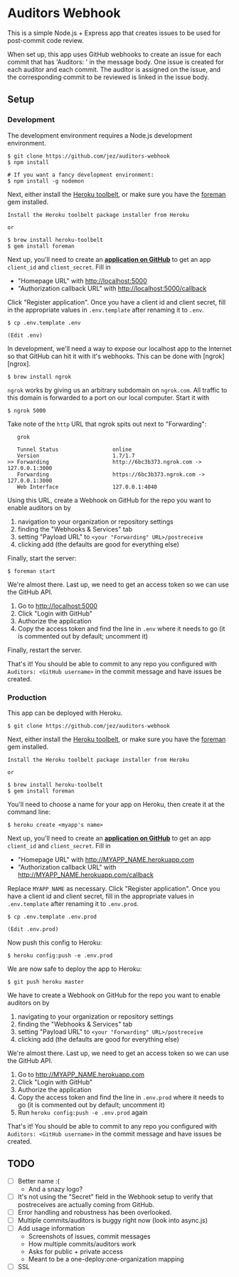 # Auditors Webhook

This is a simple Node.js + Express app that creates issues to be used for
post-commit code review.

When set up, this app uses GitHub webhooks to create an issue for each commit
that has 'Auditors: ' in the message body. One issue is created for each auditor
and each commit. The auditor is assigned on the issue, and the corresponding
commit to be reviewed is linked in the issue body.

## Setup

### Development

The development environment requires a Node.js development environment.

```console
$ git clone https://github.com/jez/auditors-webhook
$ npm install

# If you want a fancy development environment:
$ npm install -g nodemon
```

Next, either install the [Heroku toolbelt][toolbelt], or make sure you have the
[foreman][foreman] gem installed.

```console
Install the Heroku toolbelt package installer from Heroku

or

$ brew install heroku-toolbelt
$ gem install foreman
```

Next up, you'll need to create an __[application on GitHub][gh-app]__
to get an app `client_id` and `client_secret`. Fill in

- "Homepage URL" with <http://localhost:5000>
- "Authorization callback URL" with <http://localhost:5000/callback>

Click "Register application". Once you have a client id and client secret, fill
in the appropriate values in `.env.template` after renaming it to `.env`.

```console
$ cp .env.template .env

(Edit .env)
```

In development, we'll need a way to expose our localhost app to the Internet so
that GitHub can hit it with it's webhooks. This can be done with [ngrok][ngrox].

```console
$ brew install ngrok
```

`ngrok` works by giving us an arbitrary subdomain on `ngrok.com`. All traffic to
this domain is forwarded to a port on our local computer. Start it with

```console
$ ngrok 5000
```

Take note of the `http` URL that ngrok spits out next to "Forwarding":

```
   grok

   Tunnel Status                 online
   Version                       1.7/1.7
>> Forwarding                    http://6bc3b373.ngrok.com -> 127.0.0.1:3000
   Forwarding                    https://6bc3b373.ngrok.com -> 127.0.0.1:3000
   Web Interface                 127.0.0.1:4040
```

Using this URL, create a Webhook on GitHub for the repo you want to enable
auditors on by

1. navigation to your organization or repository settings
1. finding the "Webhooks & Services" tab
1. setting "Payload URL" to `<your "Forwarding" URL>/postreceive`
1. clicking add (the defaults are good for everything else)


Finally, start the server:

```console
$ foreman start
```

We're almost there. Last up, we need to get an access token so we can use the
GitHub API.

1. Go to <http://localhost:5000>
1. Click "Login with GitHub"
1. Authorize the application
1. Copy the access token and find the line in `.env` where it needs to go (it
   is commented out by default; uncomment it)

Finally, restart the server.

That's it! You should be able to commit to any repo you configured with
`Auditors: <GitHub username>` in the commit message and have issues be created.


### Production

This app can be deployed with Heroku.

```console
$ git clone https://github.com/jez/auditors-webhook
```

Next, either install the [Heroku toolbelt][toolbelt], or make sure you have the
[foreman][foreman] gem installed.

```console
Install the Heroku toolbelt package installer from Heroku

or

$ brew install heroku-toolbelt
$ gem install foreman
```

You'll need to choose a name for your app on Heroku, then create it at the
command line:

```console
$ heroku create <myapp's name>
```

Next up, you'll need to create an __[application on GitHub][gh-app]__
to get an app `client_id` and `client_secret`. Fill in

- "Homepage URL" with <http://MYAPP_NAME.herokuapp.com>
- "Authorization callback URL" with <http://MYAPP_NAME.herokuapp.com/callback>

Replace `MYAPP_NAME` as necessary. Click "Register application". Once you have
a client id and client secret, fill in the appropriate values in `.env.template`
after renaming it to `.env.prod`.

```console
$ cp .env.template .env.prod

(Edit .env.prod)
```

Now push this config to Heroku:

```console
$ heroku config:push -e .env.prod
```

We are now safe to deploy the app to Heroku:

```console
$ git push heroku master
```

We have to create a Webhook on GitHub for the repo you want to enable auditors
on by

1. navigating to your organization or repository settings
1. finding the "Webhooks & Services" tab
1. setting "Payload URL" to `<your "Forwarding" URL>/postreceive`
1. clicking add (the defaults are good for everything else)


We're almost there. Last up, we need to get an access token so we can use the
GitHub API.

1. Go to <http://MYAPP_NAME.herokuapp.com>
1. Click "Login with GitHub"
1. Authorize the application
1. Copy the access token and find the line in `.env.prod` where it needs to go (it
   is commented out by default; uncomment it)
1. Run `heroku config:push -e .env.prod` again

That's it! You should be able to commit to any repo you configured with
`Auditors: <GitHub username>` in the commit message and have issues be created.



## TODO

- [ ] Better name :(
  - And a snazy logo?
- [ ] It's not using the "Secret" field in the Webhook setup to verify that
  postreceives are actually coming from GitHub.
- [ ] Error handling and robustness has been overlooked.
- [ ] Multiple commits/auditors is buggy right now (look into async.js)
- [ ] Add usage information
  - Screenshots of issues, commit messages
  - How multiple commits/auditors work
  - Asks for public + private access
  - Meant to be a one-deploy:one-organization mapping
- [ ] SSL

[gh-app]: https://github.com/settings/developers
[toolbelt]: https://toolbelt.heroku.com/
[foreman]: https://github.com/ddollar/foreman
[ngrok]: https://ngrok.com/
